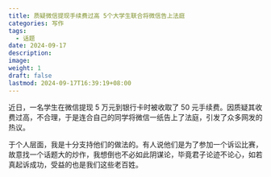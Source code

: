 ```yaml
---
title: 质疑微信提现手续费过高 5个大学生联合将微信告上法庭
categories: 写作
tags:
  - 话题
date: 2024-09-17
description: 
image: 
weight: 1
draft: false
lastmod: 2024-09-17T16:39:19+08:00
---
```

近日，一名学生在微信提现 5 万元到银行卡时被收取了 50 元手续费。因质疑其收费过高，不合理，于是连合自己的同学将微信一纸告上了法庭，引发了众多网发的热议。

于个人层面，我是十分支持他们的做法的。有人说他们是为了参加一个诉讼比赛，故意找一个话题大的炒作，我想倒也不必如此阴谋论，毕竟君子论迹不论心，如若真起诉成功，受益的也是我们这些老百姓。




